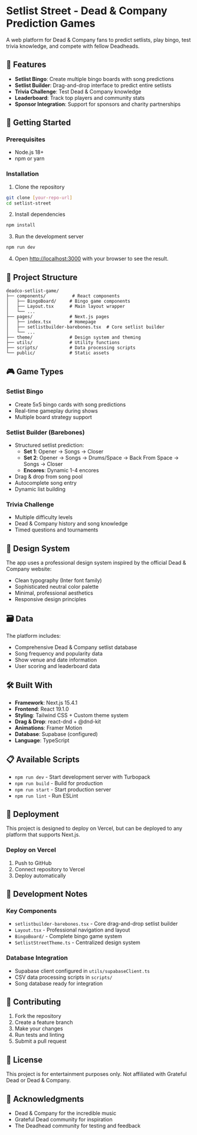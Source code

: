 # Setlist Street - Dead & Company Prediction Games

A web platform for Dead & Company fans to predict setlists, play bingo, test trivia knowledge, and compete with fellow Deadheads.

## 🎯 Features

- **Setlist Bingo**: Create multiple bingo boards with song predictions
- **Setlist Builder**: Drag-and-drop interface to predict entire setlists
- **Trivia Challenge**: Test Dead & Company knowledge 
- **Leaderboard**: Track top players and community stats
- **Sponsor Integration**: Support for sponsors and charity partnerships

## 🚀 Getting Started

### Prerequisites
- Node.js 18+ 
- npm or yarn

### Installation

1. Clone the repository
```bash
git clone [your-repo-url]
cd setlist-street
```

2. Install dependencies
```bash
npm install
```

3. Run the development server
```bash
npm run dev
```

4. Open [http://localhost:3000](http://localhost:3000) with your browser to see the result.

## 📁 Project Structure

```
deadco-setlist-game/
├── components/          # React components
│   ├── BingoBoard/     # Bingo game components
│   ├── Layout.tsx      # Main layout wrapper
│   └── ...
├── pages/              # Next.js pages
│   ├── index.tsx       # Homepage
│   ├── setlistbuilder-barebones.tsx  # Core setlist builder
│   └── ...
├── theme/              # Design system and theming
├── utils/              # Utility functions
├── scripts/            # Data processing scripts
└── public/             # Static assets
```

## 🎮 Game Types

### Setlist Bingo
- Create 5x5 bingo cards with song predictions
- Real-time gameplay during shows
- Multiple board strategy support

### Setlist Builder (Barebones)
- Structured setlist prediction:
  - **Set 1**: Opener → Songs → Closer
  - **Set 2**: Opener → Songs → Drums/Space → Back From Space → Songs → Closer  
  - **Encores**: Dynamic 1-4 encores
- Drag & drop from song pool
- Autocomplete song entry
- Dynamic list building

### Trivia Challenge
- Multiple difficulty levels
- Dead & Company history and song knowledge
- Timed questions and tournaments

## 🎨 Design System

The app uses a professional design system inspired by the official Dead & Company website:
- Clean typography (Inter font family)
- Sophisticated neutral color palette
- Minimal, professional aesthetics
- Responsive design principles

## 🗃️ Data

The platform includes:
- Comprehensive Dead & Company setlist database
- Song frequency and popularity data
- Show venue and date information
- User scoring and leaderboard data

## 🛠️ Built With

- **Framework**: Next.js 15.4.1
- **Frontend**: React 19.1.0
- **Styling**: Tailwind CSS + Custom theme system
- **Drag & Drop**: react-dnd + @dnd-kit
- **Animations**: Framer Motion
- **Database**: Supabase (configured)
- **Language**: TypeScript

## 📋 Available Scripts

- `npm run dev` - Start development server with Turbopack
- `npm run build` - Build for production
- `npm run start` - Start production server
- `npm run lint` - Run ESLint

## 🚀 Deployment

This project is designed to deploy on Vercel, but can be deployed to any platform that supports Next.js.

### Deploy on Vercel
1. Push to GitHub
2. Connect repository to Vercel
3. Deploy automatically

## 📝 Development Notes

### Key Components
- `setlistbuilder-barebones.tsx` - Core drag-and-drop setlist builder
- `Layout.tsx` - Professional navigation and layout
- `BingoBoard/` - Complete bingo game system
- `SetlistStreetTheme.ts` - Centralized design system

### Database Integration
- Supabase client configured in `utils/supabaseClient.ts`
- CSV data processing scripts in `scripts/`
- Song database ready for integration

## 🤝 Contributing

1. Fork the repository
2. Create a feature branch
3. Make your changes
4. Run tests and linting
5. Submit a pull request

## 📄 License

This project is for entertainment purposes only. Not affiliated with Grateful Dead or Dead & Company.

## 🎵 Acknowledgments

- Dead & Company for the incredible music
- Grateful Dead community for inspiration  
- The Deadhead community for testing and feedback
